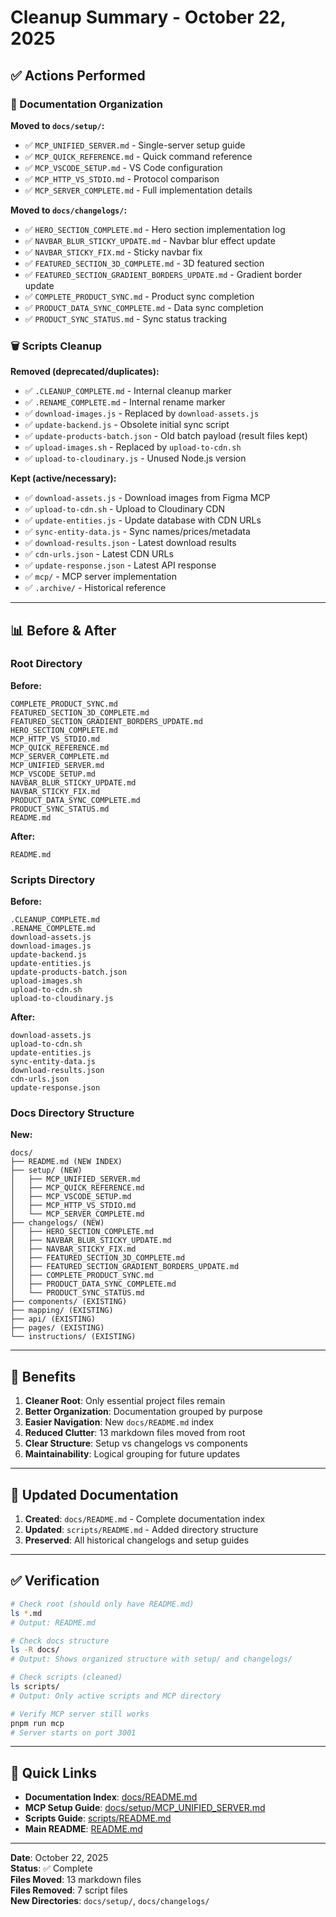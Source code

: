 # Cleanup Summary - October 22, 2025

## ✅ Actions Performed

### 📂 Documentation Organization

**Moved to `docs/setup/`:**
- ✅ `MCP_UNIFIED_SERVER.md` - Single-server setup guide
- ✅ `MCP_QUICK_REFERENCE.md` - Quick command reference
- ✅ `MCP_VSCODE_SETUP.md` - VS Code configuration
- ✅ `MCP_HTTP_VS_STDIO.md` - Protocol comparison
- ✅ `MCP_SERVER_COMPLETE.md` - Full implementation details

**Moved to `docs/changelogs/`:**
- ✅ `HERO_SECTION_COMPLETE.md` - Hero section implementation log
- ✅ `NAVBAR_BLUR_STICKY_UPDATE.md` - Navbar blur effect update
- ✅ `NAVBAR_STICKY_FIX.md` - Sticky navbar fix
- ✅ `FEATURED_SECTION_3D_COMPLETE.md` - 3D featured section
- ✅ `FEATURED_SECTION_GRADIENT_BORDERS_UPDATE.md` - Gradient border update
- ✅ `COMPLETE_PRODUCT_SYNC.md` - Product sync completion
- ✅ `PRODUCT_DATA_SYNC_COMPLETE.md` - Data sync completion
- ✅ `PRODUCT_SYNC_STATUS.md` - Sync status tracking

### 🗑️ Scripts Cleanup

**Removed (deprecated/duplicates):**
- ✅ `.CLEANUP_COMPLETE.md` - Internal cleanup marker
- ✅ `.RENAME_COMPLETE.md` - Internal rename marker
- ✅ `download-images.js` - Replaced by `download-assets.js`
- ✅ `update-backend.js` - Obsolete initial sync script
- ✅ `update-products-batch.json` - Old batch payload (result files kept)
- ✅ `upload-images.sh` - Replaced by `upload-to-cdn.sh`
- ✅ `upload-to-cloudinary.js` - Unused Node.js version

**Kept (active/necessary):**
- ✅ `download-assets.js` - Download images from Figma MCP
- ✅ `upload-to-cdn.sh` - Upload to Cloudinary CDN
- ✅ `update-entities.js` - Update database with CDN URLs
- ✅ `sync-entity-data.js` - Sync names/prices/metadata
- ✅ `download-results.json` - Latest download results
- ✅ `cdn-urls.json` - Latest CDN URLs
- ✅ `update-response.json` - Latest API response
- ✅ `mcp/` - MCP server implementation
- ✅ `.archive/` - Historical reference

---

## 📊 Before & After

### Root Directory

**Before:**
```
COMPLETE_PRODUCT_SYNC.md
FEATURED_SECTION_3D_COMPLETE.md
FEATURED_SECTION_GRADIENT_BORDERS_UPDATE.md
HERO_SECTION_COMPLETE.md
MCP_HTTP_VS_STDIO.md
MCP_QUICK_REFERENCE.md
MCP_SERVER_COMPLETE.md
MCP_UNIFIED_SERVER.md
MCP_VSCODE_SETUP.md
NAVBAR_BLUR_STICKY_UPDATE.md
NAVBAR_STICKY_FIX.md
PRODUCT_DATA_SYNC_COMPLETE.md
PRODUCT_SYNC_STATUS.md
README.md
```

**After:**
```
README.md
```

### Scripts Directory

**Before:**
```
.CLEANUP_COMPLETE.md
.RENAME_COMPLETE.md
download-assets.js
download-images.js
update-backend.js
update-entities.js
update-products-batch.json
upload-images.sh
upload-to-cdn.sh
upload-to-cloudinary.js
```

**After:**
```
download-assets.js
upload-to-cdn.sh
update-entities.js
sync-entity-data.js
download-results.json
cdn-urls.json
update-response.json
```

### Docs Directory Structure

**New:**
```
docs/
├── README.md (NEW INDEX)
├── setup/ (NEW)
│   ├── MCP_UNIFIED_SERVER.md
│   ├── MCP_QUICK_REFERENCE.md
│   ├── MCP_VSCODE_SETUP.md
│   ├── MCP_HTTP_VS_STDIO.md
│   └── MCP_SERVER_COMPLETE.md
├── changelogs/ (NEW)
│   ├── HERO_SECTION_COMPLETE.md
│   ├── NAVBAR_BLUR_STICKY_UPDATE.md
│   ├── NAVBAR_STICKY_FIX.md
│   ├── FEATURED_SECTION_3D_COMPLETE.md
│   ├── FEATURED_SECTION_GRADIENT_BORDERS_UPDATE.md
│   ├── COMPLETE_PRODUCT_SYNC.md
│   ├── PRODUCT_DATA_SYNC_COMPLETE.md
│   └── PRODUCT_SYNC_STATUS.md
├── components/ (EXISTING)
├── mapping/ (EXISTING)
├── api/ (EXISTING)
├── pages/ (EXISTING)
└── instructions/ (EXISTING)
```

---

## 🎯 Benefits

1. **Cleaner Root**: Only essential project files remain
2. **Better Organization**: Documentation grouped by purpose
3. **Easier Navigation**: New `docs/README.md` index
4. **Reduced Clutter**: 13 markdown files moved from root
5. **Clear Structure**: Setup vs changelogs vs components
6. **Maintainability**: Logical grouping for future updates

---

## 📝 Updated Documentation

1. **Created**: `docs/README.md` - Complete documentation index
2. **Updated**: `scripts/README.md` - Added directory structure
3. **Preserved**: All historical changelogs and setup guides

---

## ✅ Verification

```bash
# Check root (should only have README.md)
ls *.md
# Output: README.md

# Check docs structure
ls -R docs/
# Output: Shows organized structure with setup/ and changelogs/

# Check scripts (cleaned)
ls scripts/
# Output: Only active scripts and MCP directory

# Verify MCP server still works
pnpm run mcp
# Server starts on port 3001
```

---

## 🔗 Quick Links

- **Documentation Index**: [docs/README.md](docs/README.md)
- **MCP Setup Guide**: [docs/setup/MCP_UNIFIED_SERVER.md](docs/setup/MCP_UNIFIED_SERVER.md)
- **Scripts Guide**: [scripts/README.md](scripts/README.md)
- **Main README**: [README.md](README.md)

---

**Date**: October 22, 2025  
**Status**: ✅ Complete  
**Files Moved**: 13 markdown files  
**Files Removed**: 7 script files  
**New Directories**: `docs/setup/`, `docs/changelogs/`
